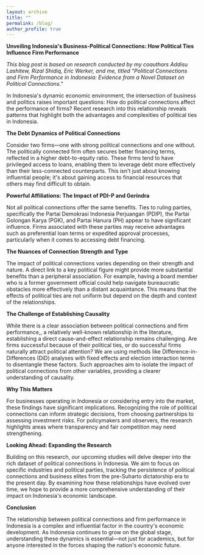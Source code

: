 ```yaml
---
layout: archive
title: ""
permalink: /blog/
author_profile: true
---
```


**Unveiling Indonesia's Business-Political Connections: How Political Ties Influence Firm Performance**

*This blog post is based on research conducted by my coauthors Addisu Lashitew, Rizal Shidiq, Eric Werker, and me, titled "Political Connections and Firm Performance in Indonesia: Evidence from a Novel Dataset on Political Connections."*

In Indonesia's dynamic economic environment, the intersection of business and politics raises important questions: How do political connections affect the performance of firms? Recent research into this relationship reveals patterns that highlight both the advantages and complexities of political ties in Indonesia.

**The Debt Dynamics of Political Connections**

Consider two firms—one with strong political connections and one without. The politically connected firm often secures better financing terms, reflected in a higher debt-to-equity ratio. These firms tend to have privileged access to loans, enabling them to leverage debt more effectively than their less-connected counterparts. This isn't just about knowing influential people; it's about gaining access to financial resources that others may find difficult to obtain.

**Powerful Affiliations: The Impact of PDI-P and Gerindra**

Not all political connections offer the same benefits. Ties to ruling parties, specifically the Partai Demokrasi Indonesia Perjuangan (PDIP), the Partai Golongan Karya (PGK), and Partai Hanura (PH) appear to have significant influence. Firms associated with these parties may receive advantages such as preferential loan terms or expedited approval processes, particularly when it comes to accessing debt financing.

**The Nuances of Connection Strength and Type**

The impact of political connections varies depending on their strength and nature. A direct link to a key political figure might provide more substantial benefits than a peripheral association. For example, having a board member who is a former government official could help navigate bureaucratic obstacles more effectively than a distant acquaintance. This means that the effects of political ties are not uniform but depend on the depth and context of the relationships.

**The Challenge of Establishing Causality**

While there is a clear association between political connections and firm performance,, a relatively well-known relationship in the literature,  establishing a direct cause-and-effect relationship remains challenging. Are firms successful because of their political ties, or do successful firms naturally attract political attention? We are using methods like Difference-in-Differences (DiD) analyses with fixed effects and election interaction terms to disentangle these factors. Such approaches aim to isolate the impact of political connections from other variables, providing a clearer understanding of causality.

**Why This Matters**

For businesses operating in Indonesia or considering entry into the market, these findings have significant implications. Recognizing the role of political connections can inform strategic decisions, from choosing partnerships to assessing investment risks. For policymakers and observers, the research highlights areas where transparency and fair competition may need strengthening.

**Looking Ahead: Expanding the Research**

Building on this research, our upcoming studies will delve deeper into the rich dataset of political connections in Indonesia. We aim to focus on specific industries and political parties, tracking the persistence of political connections and business elites from the pre-Suharto dictatorship era to the present day. By examining how these relationships have evolved over time, we hope to provide a more comprehensive understanding of their impact on Indonesia's economic landscape.

**Conclusion**

The relationship between political connections and firm performance in Indonesia is a complex and influential factor in the country's economic development. As Indonesia continues to grow on the global stage, understanding these dynamics is essential—not just for academics, but for anyone interested in the forces shaping the nation's economic future.
